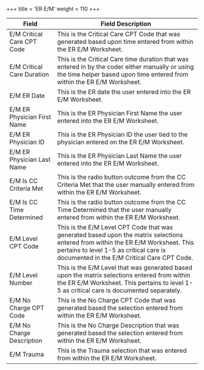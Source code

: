 +++
title = 'ER E/M'
weight = 110
+++

| Field                       | Field Description                                                                                                                                                                                                         |
| --------------------------- | ------------------------------------------------------------------------------------------------------------------------------------------------------------------------------------------------------------------------- |
| E/M Critical Care CPT Code  | This is the Critical Care CPT Code that was generated based upon time entered from within the ER E/M Worksheet.                                                                                                           |
| E/M Critical Care Duration  | This is the Critical Care time duration that was entered in by the coder either manually or using the time helper based upon time entered from within the ER E/M Worksheet.                                               |
| E/M ER Date                 | This is the ER date the user entered into the ER E/M Worksheet.                                                                                                                                                           |
| E/M ER Physician First Name | This is the ER Physician First Name the user entered into the ER E/M Worksheet.                                                                                                                                           |
| E/M ER Physician ID         | This is the ER Physician ID the user tied to the physician entered on the ER E/M Worksheet.                                                                                                                               |
| E/M ER Physician Last Name  | This is the ER Physician Last Name the user entered into the ER E/M Worksheet.                                                                                                                                            |
| E/M Is CC Criteria Met      | This is the radio button outcome from the CC Criteria Met that the user manually entered from within the ER E/M Worksheet.                                                                                                |
| E/M Is CC Time Determined   | This is the radio button outcome from the CC Time Determined that the user manually entered from within the ER E/M Worksheet.                                                                                             |
| E/M Level CPT Code          | This is the E/M Level CPT Code that was generated based upon the matrix selections entered from within the ER E/M Worksheet. This pertains to level 1-5 as critical care is documented in the E/M Critical Care CPT Code. |
| E/M Level Number            | This is the E/M Level that was generated based upon the matrix selections entered from within the ER E/M Worksheet. This pertains to level 1-5 as critical care is documented separately.                                 |
| E/M No Charge CPT Code      | This is the No Charge CPT Code that was generated based the selection entered from within the ER E/M Worksheet.                                                                                                           |
| E/M No Charge Description   | This is the No Charge Description that was generated based the selection entered from within the ER E/M Worksheet.                                                                                                        |
| E/M Trauma                  | This is the Trauma selection that was entered from within the ER E/M Worksheet.                                                                                                                                           |

